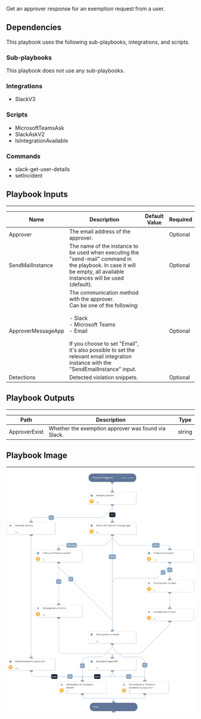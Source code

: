 Get an approver response for an exemption request from a user.

## Dependencies

This playbook uses the following sub-playbooks, integrations, and scripts.

### Sub-playbooks

This playbook does not use any sub-playbooks.

### Integrations

* SlackV3

### Scripts

* MicrosoftTeamsAsk
* SlackAskV2
* IsIntegrationAvailable

### Commands

* slack-get-user-details
* setIncident

## Playbook Inputs

---

| **Name** | **Description** | **Default Value** | **Required** |
| --- | --- | --- | --- |
| Approver | The email address of the approver. |  | Optional |
| SendMailInstance | The name of the instance to be used when executing the "send-mail" command in the playbook. In case it will be empty, all available instances will be used \(default\). |  | Optional |
| ApproverMessageApp | The communication method with the approver.<br/>Can be one of the following:<br/><br/>- Slack<br/>- Microsoft Teams<br/>- Email<br/><br/>If you choose to set "Email", it's also possible to set the relevant email integration instance with the "SendEmailInstance" input. |  | Optional |
| Detections | Detected violation snippets. |  | Optional |

## Playbook Outputs

---

| **Path** | **Description** | **Type** |
| --- | --- | --- |
| ApproverExist | Whether the exemption approver was found via Slack. | string |

## Playbook Image

---

![DLP - Get Approval](../doc_files/DLP_-_Get_Approval.png)
